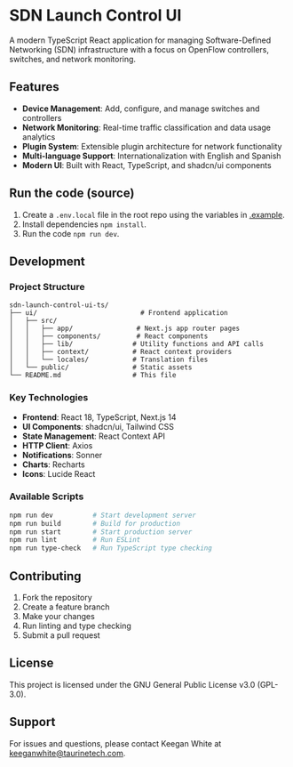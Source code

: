 # SDN Launch Control UI

A modern TypeScript React application for managing Software-Defined Networking (SDN) infrastructure with a focus on OpenFlow controllers, switches, and network monitoring.

## Features

- **Device Management**: Add, configure, and manage switches and controllers
- **Network Monitoring**: Real-time traffic classification and data usage analytics
- **Plugin System**: Extensible plugin architecture for network functionality
- **Multi-language Support**: Internationalization with English and Spanish
- **Modern UI**: Built with React, TypeScript, and shadcn/ui components

## Run the code (source)

1. Create a `.env.local` file in the root repo using the variables in [.example](./sdn-launch-control/.example).
2. Install dependencies `npm install`.
3. Run the code `npm run dev`.

## Development

### Project Structure

```
sdn-launch-control-ui-ts/
├── ui/                          # Frontend application
│   ├── src/
│   │   ├── app/                # Next.js app router pages
│   │   ├── components/         # React components
│   │   ├── lib/               # Utility functions and API calls
│   │   ├── context/           # React context providers
│   │   └── locales/           # Translation files
│   └── public/                # Static assets
└── README.md                  # This file
```

### Key Technologies

- **Frontend**: React 18, TypeScript, Next.js 14
- **UI Components**: shadcn/ui, Tailwind CSS
- **State Management**: React Context API
- **HTTP Client**: Axios
- **Notifications**: Sonner
- **Charts**: Recharts
- **Icons**: Lucide React

### Available Scripts

```bash
npm run dev          # Start development server
npm run build        # Build for production
npm run start        # Start production server
npm run lint         # Run ESLint
npm run type-check   # Run TypeScript type checking
```

## Contributing

1. Fork the repository
2. Create a feature branch
3. Make your changes
4. Run linting and type checking
5. Submit a pull request

## License

This project is licensed under the GNU General Public License v3.0 (GPL-3.0).

## Support

For issues and questions, please contact Keegan White at keeganwhite@taurinetech.com.
